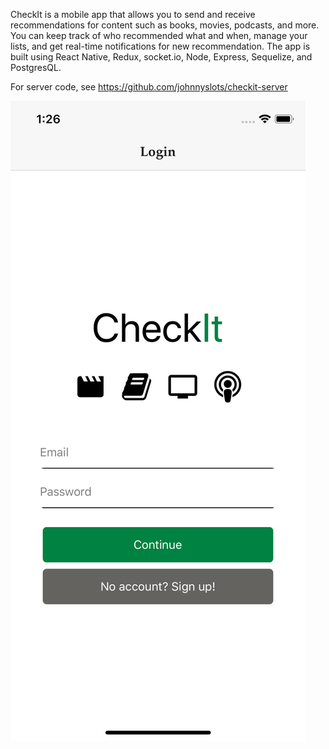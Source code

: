 CheckIt is a mobile app that allows you to send and receive recommendations for content such as books, movies, podcasts, and more. You can keep track of who recommended what and when, manage your lists, and get real-time notifications for new recommendation. The app is built using React Native, Redux, socket.io, Node, Express, Sequelize, and PostgresQL.

For server code, see https://github.com/johnnyslots/checkit-server

![Login](assets/checkit-login.png)
